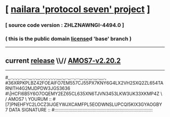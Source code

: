
# [ [nailara 'protocol seven' project](http://nailara.network/) ]

### [ source code version : ZHLZNAWNGI-4494.0 ]

### ( this is the public domain [license](../license)d 'base' branch )
---
## current [release](https://github.com/nailara-technologies/protocol-7/releases) \\\\// [AMOS7-v2.20.2](https://github.com/nailara-technologies/protocol-7/releases/tag/AMOS7-v2.20.2)
---

#,,..,.,.,..,,,..,,,.,.,,,.,.,.,.,.,.,.,,,,.,,..,,...,...,,,.,,.,,,.,,,.,,,,.,
#36XRPKPLBZ42FOEAIFO7EM557CJ55PX7KNY6G4LX2VH2SXQ2ZL654TARNITH4G2MJDPDW3JGS3636
#\\\|HCFI6B5Y6O7OQEMY2EZ65CL635XN6TJVN3453LKW3UK33XKMP4Z \ / AMOS7 \ YOURUM ::
#\[7]PNEHFYC2LOCZ3IJGEYWJXCAMFPL5EODWNSLUPCQI5KIX3GYAOGBY 7  DATA SIGNATURE ::
#:::::::::::::::::::::::::::::::::::::::::::::::::::::::::::::::::::::::::::::
